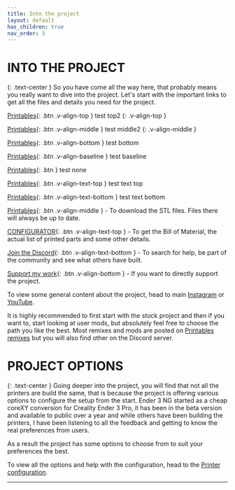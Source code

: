```yaml
---
title: Into the project
layout: default
has_children: true
nav_order: 3
---
```

# INTO THE PROJECT
{: .text-center }
So you have come all the way here, that probably means you really want to dive into the project.
Let's start with the important links to get all the files and details you need for the project.

[Printables]{: .btn .v-align-top }
 test top2 {: .v-align-top }

[Printables]{: .btn .v-align-middle } test middle2 {: .v-align-middle }

[Printables]{: .btn .v-align-bottom } test bottom

[Printables]{: .btn .v-align-baseline } test baseline

[Printables]{: .btn } test none

[Printables]{: .btn .v-align-text-top } test text top

[Printables]{: .btn .v-align-text-bottom } test text bottom

[Printables]{: .btn .v-align-middle } - To download the STL files. Files there will always be up to date.

[CONFIGURATOR]{: .btn .v-align-text-top } - To get the Bill of Material, the actual list of printed parts and some other details.

[Join the Discord]{: .btn .v-align-text-bottom } - To search for help, be part of the community and see what others have built.

[Support my work]{: .btn .v-align-bottom } - If you want to directly support the project.

To view some general content about the project, head to main [Instagram] or [YouTube].

It is highly recommended to first start with the stock project and then if you want to, start looking at user mods, but absolutely feel free to choose the path you like the best.
Most remixes and mods are posted on [Printables remixes] but you will also find other on the Discord server.

# PROJECT OPTIONS
{: .text-center }
Going deeper into the project, you will find that not all the printers are build the same, that is because the project is offering various options to configure the setup from the start.
Ender 3 NG started as a cheap coreXY conversion for Creality Ender 3 Pro, it has been in the beta version and available to public over a year and while others have been building the printers, I have been listening to all the feedback and getting to know the real preferences from users.

As a result the project has some options to choose from to suit your preferences the best.

To view all the options and help with the configuration, head to the [Printer configuration].

----

[Printables]: https://www.printables.com/en/@radkoko
[CONFIGURATOR]: https://www.rh3d.xyz
[Join the Discord]: https://discord.com/invite/Zkvu6uu2AR
[Instagram]: https://www.instagram.com/RH3D_cz
[YouTube]: https://www.youtube.com/@RH3D_cz?sub_confirmation=1
[Support my work]: https://rh3d.github.io/E3NG_docs/donate.html
[Printables remixes]: https://www.printables.com/en/model/469280-ender-3-ng-corexy-beta/remixes
[Printer configuration]: https://rh3d.github.io/E3NG_docs/configure.html
